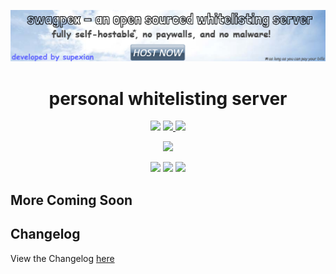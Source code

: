 <p align="center">
  <img width="650" src="https://raw.githubusercontent.com/Asrake-Science/os-whitelist-bot/main/public/stylesheet/assetstorage/git-ad.png" />
</p>
<h1 align="center">personal whitelisting server</h1>

<p align="center">
<a>
  <img src="https://img.shields.io/github/package-json/v/Asrake-Science/os-whitelist-bot?color=purple&label=Version"/>
</a>
  <a href="https://discord.gg/4kRf7vVfrt">
    <img src="https://img.shields.io/discord/1012316104061890710?color=7489d5&logo=discord&logoColor=ffffff" />
  </a>
  <img src="https://img.shields.io/static/v1?label=Staging&message=RELEASE&color=green">
</p>
<p align="center">
<a>
<img src="https://img.shields.io/maintenance/yes/2023">
</p>

<p align="center">
  <a>
  <img src="https://img.shields.io/github/stars/Asrake-Science/os-whitelist-bot?style=social">
  </a>
  <a>
  <img src="https://img.shields.io/github/forks/Asrake-Science/os-whitelist-bot?color=blue&style=social">
  </a>
  <a>
  <img src="https://img.shields.io/github/watchers/Asrake-Science/os-whitelist-bot?style=social">
  </a>
</p>

## More Coming Soon

## Changelog

View the Changelog [here](https://github.com/Asrake-Science/os-whitelist-bot/tree/main/public/changelog/latest)